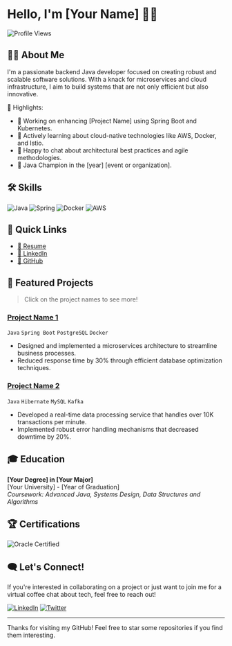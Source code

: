 # Hello, I'm [Your Name] 👨‍💻

![Profile Views](https://komarev.com/ghpvc/?username=Zilvis&color=green)

## 👨‍💼 About Me
I'm a passionate backend Java developer focused on creating robust and scalable software solutions. With a knack for microservices and cloud infrastructure, I aim to build systems that are not only efficient but also innovative.

🌟 Highlights:
- 🔭 Working on enhancing [Project Name] using Spring Boot and Kubernetes.
- 🌱 Actively learning about cloud-native technologies like AWS, Docker, and Istio.
- 💬 Happy to chat about architectural best practices and agile methodologies.
- 🥇 Java Champion in the [year] [event or organization].

## 🛠️ Skills

![Java](https://img.shields.io/badge/Java-%23ED8B00.svg?style=for-the-badge&logo=java&logoColor=white)
![Spring](https://img.shields.io/badge/Spring-%236DB33F.svg?style=for-the-badge&logo=spring&logoColor=white)
![Docker](https://img.shields.io/badge/Docker-%230db7ed.svg?style=for-the-badge&logo=docker&logoColor=white)
![AWS](https://img.shields.io/badge/AWS-%23FF9900.svg?style=for-the-badge&logo=amazon-aws&logoColor=white)

## 🔗 Quick Links
- [📄 Resume](URL_to_Your_Resume)
- [👔 LinkedIn](Your_LinkedIn_Profile)
- [🐙 GitHub](Your_GitHub_Profile)

## 🎯 Featured Projects

> Click on the project names to see more!

### [Project Name 1](GitHub_Link_to_Project_1)
`Java` `Spring Boot` `PostgreSQL` `Docker`
- Designed and implemented a microservices architecture to streamline business processes.
- Reduced response time by 30% through efficient database optimization techniques.

### [Project Name 2](GitHub_Link_to_Project_2)
`Java` `Hibernate` `MySQL` `Kafka`
- Developed a real-time data processing service that handles over 10K transactions per minute.
- Implemented robust error handling mechanisms that decreased downtime by 20%.

## 🎓 Education

**[Your Degree] in [Your Major]**  
[Your University] - [Year of Graduation]  
_Coursework: Advanced Java, Systems Design, Data Structures and Algorithms_

## 🏆 Certifications

![Oracle Certified](https://img.shields.io/badge/Oracle%20Certified-Java%20Developer-%23F80000.svg?style=for-the-badge&logo=oracle&logoColor=white)

## 🗨️ Let's Connect!

If you're interested in collaborating on a project or just want to join me for a virtual coffee chat about tech, feel free to reach out!

[![LinkedIn](https://img.shields.io/badge/LinkedIn-%230077B5.svg?style=for-the-badge&logo=linkedin&logoColor=white)](Your_LinkedIn_Profile)
[![Twitter](https://img.shields.io/badge/Twitter-%231DA1F2.svg?style=for-the-badge&logo=twitter&logoColor=white)](Your_Twitter_Profile)

---

Thanks for visiting my GitHub! Feel free to star some repositories if you find them interesting.

